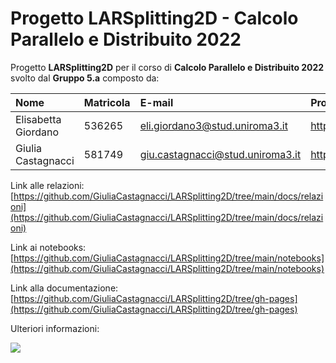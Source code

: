 # Progetto LARSplitting2D - Calcolo Parallelo e Distribuito 2022

Progetto **LARSplitting2D** per il corso di **Calcolo Parallelo e Distribuito 2022** svolto dal **Gruppo 5.a** composto da:

| Nome | Matricola | E-mail | Profilo GitHub |
|:---|:---|:---|:---|
|Elisabetta Giordano|536265|eli.giordano3@stud.uniroma3.it|https://github.com/Elisabetta99|
|Giulia Castagnacci|581749|giu.castagnacci@stud.uniroma3.it|https://github.com/GiuliaCastagnacci|

Link alle relazioni: [https://github.com/GiuliaCastagnacci/LARSplitting2D/tree/main/docs/relazioni](https://github.com/GiuliaCastagnacci/LARSplitting2D/tree/main/docs/relazioni)

Link ai notebooks: [https://github.com/GiuliaCastagnacci/LARSplitting2D/tree/main/notebooks](https://github.com/GiuliaCastagnacci/LARSplitting2D/tree/main/notebooks)

Link alla documentazione: [https://github.com/GiuliaCastagnacci/LARSplitting2D/tree/gh-pages](https://github.com/GiuliaCastagnacci/LARSplitting2D/tree/gh-pages)



Ulteriori informazioni:

![](https://github.com/GiuliaCastagnacci/LARSplitting2D/blob/main/readme.png?raw=true)

